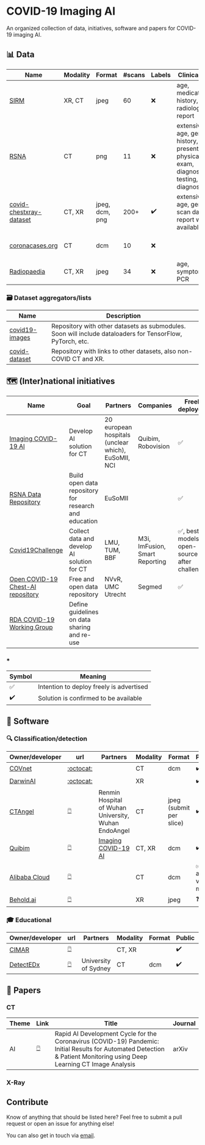# COVID-19 Imaging AI

An organized collection of data, initiatives, software and papers for 
COVID-19 imaging AI.

## :bar_chart: Data

Name | Modality | Format | #scans | Labels | Clinical info | Accessibility
-----|----------|--------|-----------------|--------|---------------|--------------
[SIRM](https://www.sirm.org/category/senza-categoria/covid-19/) | XR, CT | jpeg | 60 | :x: | age, medication, history, radiology report | :heavy_check_mark: [NifTI](http://medicalsegmentation.com/covid19/) 
[RSNA](https://cases.rsna.org/coronavirus) | CT	| png | 11 | :x: | extensive: age, gender, history, presentation, physical exam, diagnostic testing, diagnosis | :white_check_mark: downloadable, but not in batch
[covid-chestxray-dataset](https://github.com/ieee8023/covid-chestxray-dataset) | CT, XR | jpeg, dcm, png | 200+ | :heavy_check_mark: | extensive: age, gender, scan date, report when available | :heavy_check_mark: downloadable
[coronacases.org](https://coronacases.org) | CT | dcm | 10 | :x: | | :wavy_dash: not downloadable, only viewer
[Radiopaedia](https://radiopaedia.org/search?lang=us&q=covid&scope=cases) | CT, XR | jpeg | 34 | :x: | age, symptoms, PCR | :white_check_mark: download as jpeg per slice

### :card_file_box: Dataset aggregators/lists

Name | Description
-----|------------
[covid19-images](https://github.com/coyotespike/covid19-images) | Repository with other datasets as submodules. Soon will include dataloaders for TensorFlow, PyTorch, etc.
[covid-dataset](https://github.com/arthurfigueiredo/covid-dataset) | Repository with links to other datasets, also non-COVID CT and XR.

## :world_map: (Inter)national initiatives

Name | Goal | Partners | Companies | Freely deployed\*
-----|------|----------|-----------|------------------
[Imaging COVID-19 AI](https://imagingcovid19ai.eu/) | Develop AI solution for CT | 20 european hospitals (unclear which), EuSoMII, NCI | Quibim, Robovision | :white_check_mark:
[RSNA Data Repository](https://press.rsna.org/timssnet/media/pressreleases/14_pr_target.cfm?ID=2167) | Build open data repository for research and education | EuSoMII | | :white_check_mark:
[Covid19Challenge](https://www.covid19challenge.eu) | Collect data and develop AI solution for CT | LMU, TUM, BBF | M3i, ImFusion, Smart Reporting | :white_check_mark:, best models open-source after challenge 
[Open COVID-19 Chest-AI repository](https://doradiology.com/covid-ai/index-notyetlive.html) | Free and open data repository | NVvR, UMC Utrecht | Segmed | :white_check_mark:
[RDA COVID-19 Working Group](https://www.rd-alliance.org/groups/rda-covid19) | Define guidelines on data sharing and re-use | | |

### \* 
Symbol | Meaning
-------|--------
:white_check_mark: | Intention to deploy freely is advertised
:heavy_check_mark: | Solution is confirmed to be available

## :minidisc: Software

### :mag: Classification/detection
Owner/developer | url | Partners | Modality | Format | Public | Integration | Validation/paper
----------------|-----|----------|----------|--------|--------|-------------|-----------------
[COVnet](https://github.com/bkong999/COVNet) | [:octocat:](https://github.com/bkong999/COVNet) | | CT | dcm | :heavy_check_mark: | | [:computer_mouse:](https://pubs.rsna.org/doi/10.1148/radiol.2020200905)
[DarwinAI](https://www.darwinai.com/) | [:octocat:](https://github.com/lindawangg/COVID-Net/) | | XR | |:heavy_check_mark: | | [:computer_mouse:](https://arxiv.org/abs/2003.09871)
[CTAngel](http://121.40.75.149/znyx-ncov/index#/app/index) | [:computer_mouse:](http://121.40.75.149/znyx-ncov/index#/app/index) | Renmin Hospital of Wuhan University, Wuhan EndoAngel | CT | jpeg (submit per slice) | :heavy_check_mark: | Browser | [:computer_mouse:](https://www.medrxiv.org/content/medrxiv/early/2020/02/26/2020.02.25.20021568.full.pdf)
[Quibim](https://quibim.com) | [:computer_mouse:](https://imagingcovid19.quibim.com) | [Imaging COVID-19 AI](https://imagingcovid19ai.eu/) | CT, XR | dcm | :heavy_check_mark: | Browser |
[Alibaba Cloud](https://alibabacloud.com) | [:computer_mouse:](https://www.alibabacloud.com/solutions/ct-image-analytics) | | CT | dcm | :white_check_mark: apply via mail | Cloud |
[Behold.ai](https://behold.ai) | [:computer_mouse:](https://behold.ai/covid-19/) | | XR | jpeg | :question: | :question: | 

### :mortar_board: Educational
Owner/developer | url | Partners | Modality | Format | Public | Integration | Validation/paper
----------------|-----|----------|----------|--------|--------|-------------|-----------------
[CIMAR](https://cimar.co.uk/) | [:computer_mouse:](https://bsticovid19.cimar.co.uk/) | | CT, XR | |:heavy_check_mark: | Browser | 
[DetectEDx](https://www.detectedx.com/) | [:computer_mouse:](https://www.detectedx.com/) | University of Sydney | CT | dcm | :heavy_check_mark: | Browser | 

## :page_facing_up: Papers

### CT

Theme | Link | Title | Journal
--------|-------|-------|-----
AI | [:computer_mouse:](https://arxiv.org/abs/2003.0503) | Rapid AI Development Cycle for the Coronavirus (COVID-19) Pandemic: Initial Results for Automated Detection & Patient Monitoring using Deep Learning CT Image Analysis | arXiv

### X-Ray

## Contribute

Know of anything that should be listed here? Feel free to submit a pull
request or open an issue for anything else!

You can also get in touch via [email](mailto:bram.dewilde@radboudumc.nl).
